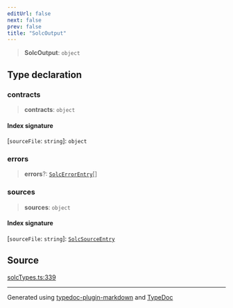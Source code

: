 ```yaml
---
editUrl: false
next: false
prev: false
title: "SolcOutput"
---
```


> **SolcOutput**: `object`

## Type declaration

### contracts

> **contracts**: `object`

#### Index signature

 \[`sourceFile`: `string`\]: `object`

### errors

> **errors**?: [`SolcErrorEntry`](/generated/tevm/solc/type-aliases/solcerrorentry/)[]

### sources

> **sources**: `object`

#### Index signature

 \[`sourceFile`: `string`\]: [`SolcSourceEntry`](/generated/tevm/solc/type-aliases/solcsourceentry/)

## Source

[solcTypes.ts:339](https://github.com/evmts/tevm-monorepo/blob/main/bundler/solc/src/solcTypes.ts#L339)

***
Generated using [typedoc-plugin-markdown](https://www.npmjs.com/package/typedoc-plugin-markdown) and [TypeDoc](https://typedoc.org/)
